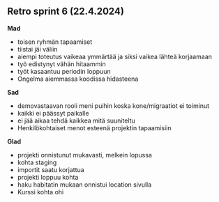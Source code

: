 ## Retro sprint 6 (22.4.2024)

**Mad**
- toisen ryhmän tapaamiset
- tiistai jäi väliin
- aiempi toteutus vaikeaa ymmärtää ja siksi vaikea lähteä korjaamaan
- työ edistynyt vähän hitaammin
- työt kasaantuu periodin loppuun
- Ongelma aiemmassa koodissa hidasteena


**Sad**
- demovastaavan rooli meni puihin koska kone/migraatiot ei toiminut
- kaikki ei päässyt paikalle
- ei jää aikaa tehdä kaikkea mitä suuniteltu
- Henkilökohtaiset menot esteenä projektin tapaamisiin

**Glad**
- projekti onnistunut mukavasti, melkein lopussa
- kohta staging
- importit saatu korjattua
- projekti loppuu kohta
- haku habitatin mukaan onnistui location sivulla
- Kurssi kohta ohi

